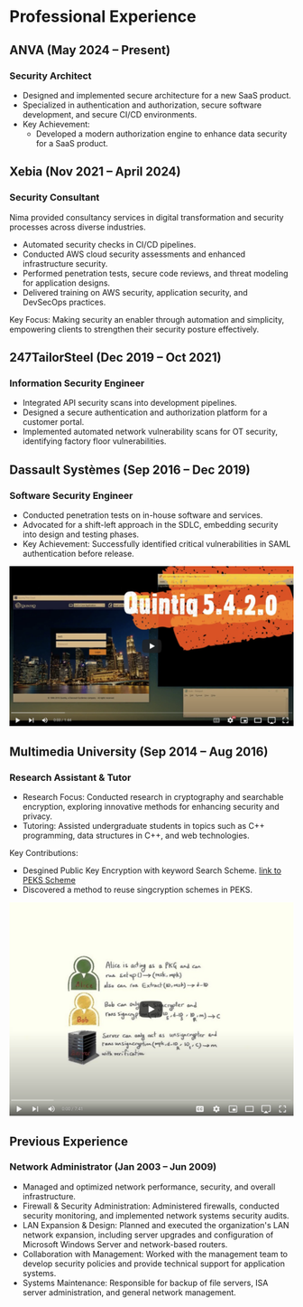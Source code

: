 # Professional Experience

## ANVA (May 2024 – Present)

### Security Architect

- Designed and implemented secure architecture for a new SaaS product.
- Specialized in authentication and authorization, secure software development, and secure CI/CD environments.
- Key Achievement:
    - Developed a modern authorization engine to enhance data security for a SaaS product.

## Xebia (Nov 2021 – April 2024)
### Security Consultant

Nima provided consultancy services in digital transformation and security processes across diverse industries.

- Automated security checks in CI/CD pipelines.
- Conducted AWS cloud security assessments and enhanced infrastructure security.
- Performed penetration tests, secure code reviews, and threat modeling for application designs.
- Delivered training on AWS security, application security, and DevSecOps practices.

Key Focus: Making security an enabler through automation and simplicity, empowering clients to strengthen their security posture effectively.

## 247TailorSteel (Dec 2019 – Oct 2021)
### Information Security Engineer

- Integrated API security scans into development pipelines.
- Designed a secure authentication and authorization platform for a customer portal.
- Implemented automated network vulnerability scans for OT security, identifying factory floor vulnerabilities.

## Dassault Systèmes (Sep 2016 – Dec 2019)
### Software Security Engineer

- Conducted penetration tests on in-house software and services.
- Advocated for a shift-left approach in the SDLC, embedding security into design and testing phases.
- Key Achievement: Successfully identified critical vulnerabilities in SAML authentication before release.

[![SAML Hacking](../images/SAML-hack.png)](https://youtu.be/cepPQ8Kqqns)

## Multimedia University (Sep 2014 – Aug 2016)
### Research Assistant & Tutor

- Research Focus: Conducted research in cryptography and searchable encryption, exploring innovative methods for enhancing security and privacy.
- Tutoring: Assisted undergraduate students in topics such as C++ programming, data structures in C++, and web technologies.

Key Contributions:

- Desgined Public Key Encryption with keyword Search Scheme. [link to PEKS Scheme](https://docs.google.com/document/d/1Lhy_PnInp-IzHgyPo7FE3gm5dPC_6KA15z4qpzf0Pao/edit?usp=sharing)
- Discovered a method to reuse singcryption schemes in PEKS.

[![Singcryption to PEKS](../images/peks-signcryption.png)](https://youtu.be/7qrMN_MF8Y8?si=vIrEutyHYydkrBBx)

## Previous Experience
### Network Administrator (Jan 2003 – Jun 2009)

- Managed and optimized network performance, security, and overall infrastructure.
- Firewall & Security Administration: Administered firewalls, conducted security monitoring, and implemented network systems security audits.
- LAN Expansion & Design: Planned and executed the organization's LAN network expansion, including server upgrades and configuration of Microsoft Windows Server and network-based routers.
- Collaboration with Management: Worked with the management team to develop security policies and provide technical support for application systems.
- Systems Maintenance: Responsible for backup of file servers, ISA server administration, and general network management.
